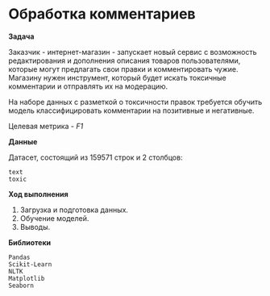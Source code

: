 # Обработка комментариев

**Задача** 

Заказчик - интернет-магазин - запускает новый сервис с возможность редактирования и дополнения описания товаров пользователями, которые могут предлагать свои правки и комментировать чужие. Магазину нужен инструмент, который будет искать токсичные комментарии и отправлять их на модерацию. 

На наборе данных с разметкой о токсичности правок требуется обучить модель классифицировать комментарии на позитивные и негативные.

Целевая метрика - *F1*

**Данные**

Датасет, состоящий из 159571 строк и 2 столбцов:

    text
    toxic

**Ход выполнения**

1. Загрузка и подготовка данных.
2. Обучение моделей. 
3. Выводы.

**Библиотеки**

    Pandas
    Scikit-Learn
    NLTK 
    Matplotlib 
    Seaborn